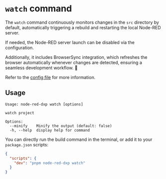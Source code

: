 # `watch` command

The `watch` command continuously monitors changes in the `src` directory by default, automatically triggering a rebuild and restarting the local Node-RED server.

If needed, the Node-RED server launch can be disabled via the configuration.

Additionally, it includes BrowserSync integration, which refreshes the browser automatically whenever changes are detected, ensuring a seamless development workflow. 🚀

Refer to the [config file](../config-file.md) for more information.

## Usage

```text
Usage: node-red-dxp watch [options]

watch project

Options:
  --minify    Minify the output (default: false)
  -h, --help  display help for command

```

You can directly run the build command in the terminal, or add it to your `package.json` scripts:

```json
{
  "scripts": {
    "dev": "pnpm node-red-dxp watch"
  }
}
```
